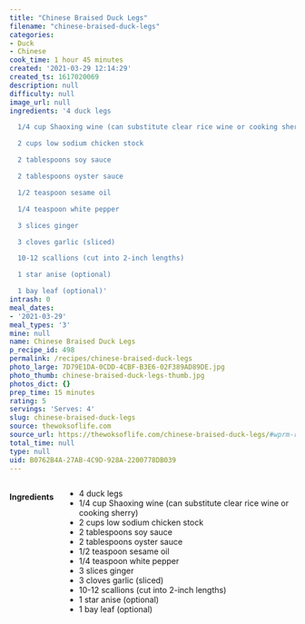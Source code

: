 ```yaml
---
title: "Chinese Braised Duck Legs"
filename: "chinese-braised-duck-legs"
categories:
- Duck
- Chinese
cook_time: 1 hour 45 minutes
created: '2021-03-29 12:14:29'
created_ts: 1617020069
description: null
difficulty: null
image_url: null
ingredients: '4 duck legs

  1/4 cup Shaoxing wine (can substitute clear rice wine or cooking sherry)

  2 cups low sodium chicken stock

  2 tablespoons soy sauce

  2 tablespoons oyster sauce

  1/2 teaspoon sesame oil

  1/4 teaspoon white pepper

  3 slices ginger

  3 cloves garlic (sliced)

  10-12 scallions (cut into 2-inch lengths)

  1 star anise (optional)

  1 bay leaf (optional)'
intrash: 0
meal_dates:
- '2021-03-29'
meal_types: '3'
mine: null
name: Chinese Braised Duck Legs
p_recipe_id: 498
permalink: /recipes/chinese-braised-duck-legs
photo_large: 7D79E1DA-0CDD-4CBF-B3E6-02F389AD89DE.jpg
photo_thumb: chinese-braised-duck-legs-thumb.jpg
photos_dict: {}
prep_time: 15 minutes
rating: 5
servings: 'Serves: 4'
slug: chinese-braised-duck-legs
source: thewoksoflife.com
source_url: https://thewoksoflife.com/chinese-braised-duck-legs/#wprm-recipe-container-39149
total_time: null
type: null
uid: B0762B4A-27AB-4C9D-928A-2200778DB039
---
```

<div class="large-8 medium-7 columns" id="writeup">	</div><!-- #writeup -->
</div><!-- #row-one -->
<div class="row" id="row-two">	<div class="medium-4 small-5 columns" id="ingredients"><h4>Ingredients</h4><div class="box box-ingredients content"><ul>
<li>4 duck legs</li>
<li>1/4 cup Shaoxing wine (can substitute clear rice wine or cooking sherry)</li>
<li>2 cups low sodium chicken stock</li>
<li>2 tablespoons soy sauce</li>
<li>2 tablespoons oyster sauce</li>
<li>1/2 teaspoon sesame oil</li>
<li>1/4 teaspoon white pepper</li>
<li>3 slices ginger</li>
<li>3 cloves garlic (sliced)</li>
<li>10-12 scallions (cut into 2-inch lengths)</li>
<li>1 star anise (optional)</li>
<li>1 bay leaf (optional)</li>
</ul>
</div>	</div>	<div class="medium-6 small-7 columns" id="directions">	</div>